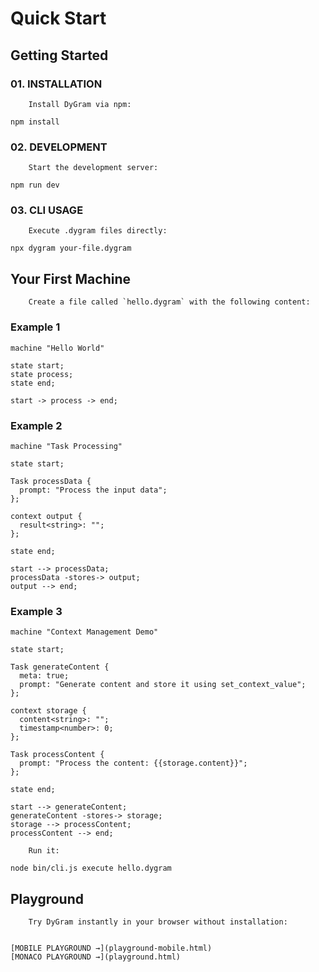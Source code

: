 # Quick Start

## Getting Started


### 01. INSTALLATION


        Install DyGram via npm:


```
npm install
```


### 02. DEVELOPMENT


        Start the development server:


```
npm run dev
```


### 03. CLI USAGE


        Execute .dygram files directly:


```
npx dygram your-file.dygram
```


## Your First Machine


        Create a file called `hello.dygram` with the following content:


### Example 1

```dygram quickstart-001
machine "Hello World"

state start;
state process;
state end;

start -> process -> end;
```

### Example 2

```dygram quickstart-002
machine "Task Processing"

state start;

Task processData {
  prompt: "Process the input data";
};

context output {
  result<string>: "";
};

state end;

start --> processData;
processData -stores-> output;
output --> end;
```

### Example 3

```dygram quickstart-003
machine "Context Management Demo"

state start;

Task generateContent {
  meta: true;
  prompt: "Generate content and store it using set_context_value";
};

context storage {
  content<string>: "";
  timestamp<number>: 0;
};

Task processContent {
  prompt: "Process the content: {{storage.content}}";
};

state end;

start --> generateContent;
generateContent -stores-> storage;
storage --> processContent;
processContent --> end;
```


        Run it:


```
node bin/cli.js execute hello.dygram
```


## Playground


        Try DyGram instantly in your browser without installation:


    [MOBILE PLAYGROUND →](playground-mobile.html)
    [MONACO PLAYGROUND →](playground.html)
